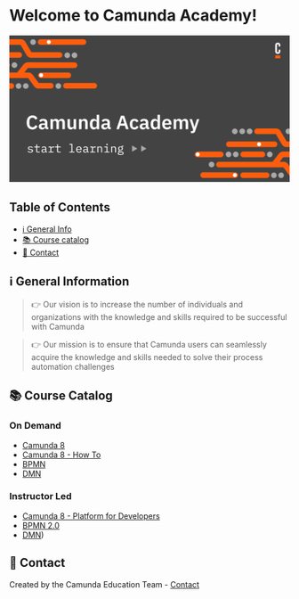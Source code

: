 # Welcome to Camunda Academy!

<a href="https://academy.camunda.com/" target="_blank">
  <img src="featured-image.png" alt="Camunda Academy - Start learning" title="Camunda Academy"/>
</a>

## Table of Contents
* [	ℹ General Info](#general-information)
* [📚 Course catalog](#course-catalog)
* [:speech_balloon: Contact](#contact)
<!-- * [License](#license) -->


## ℹ General Information

> 👉 Our vision is to increase the number of individuals and organizations with the knowledge and skills required to be successful with Camunda

> 👉 Our mission is to ensure that Camunda users can seamlessly acquire the knowledge and skills needed to solve their process automation challenges

## 📚 Course Catalog

### On Demand
- [Camunda 8](https://academy.camunda.com/page/camunda-8)
- [Camunda 8 - How To](https://academy.camunda.com/page/how-to)
- [BPMN](https://academy.camunda.com/page/bpmn)
- [DMN](https://academy.camunda.com/page/dmn)

### Instructor Led
- [Camunda 8 - Platform for Developers](https://academy.camunda.com/c8-platform-developers-ilt-en)
- [BPMN 2.0](https://academy.camunda.com/camunda-bpmn-ilt-en)
- [DMN](https://academy.camunda.com/camunda-dmn-ilt-en))

## :speech_balloon: Contact

Created by the Camunda Education Team - [Contact](mailto:academy@camunda.com)
